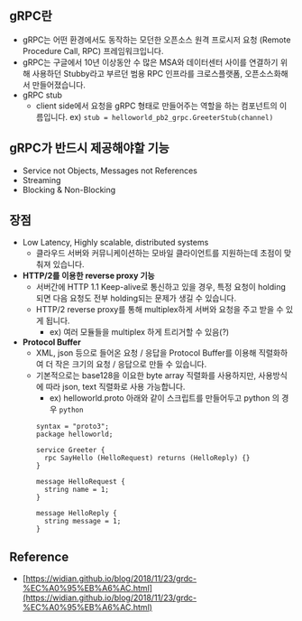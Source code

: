 ## gRPC란
* gRPC는 어떤 환경에서도 동작하는 모던한 오픈소스 원격 프로시저 요청 (Remote Procedure Call, RPC) 프레임워크입니다.
* gRPC는 구글에서 10년 이상동안 수 많은 MSA와 데이터센터 사이를 연결하기 위해 사용하던 Stubby라고 부르던 범용 RPC 인프라를 크로스플랫폼, 오픈소스화해서 만들어졌습니다.
* gRPC stub
	* client side에서 요청을 gRPC 형태로 만들어주는 역할을 하는 컴포넌트의 이름입니다.
	ex) `stub = helloworld_pb2_grpc.GreeterStub(channel)`

## gRPC가 반드시 제공해야할 기능
* Service not Objects, Messages not References
* Streaming
* Blocking & Non-Blocking

## 장점
* Low Latency, Highly scalable, distributed systems
	* 클라우드 서버와 커뮤니케이션하는 모바일 클라이언트를 지원하는데 초점이 맞춰져 있습니다.
* **HTTP/2를 이용한 reverse proxy 기능**
	* 서버간에 HTTP 1.1 Keep-alive로 통신하고 있을 경우, 특정 요청이 holding 되면 다음 요청도 전부 holding되는 문제가 생길 수 있습니다.
	* HTTP/2 reverse proxy를 통해 multiplex하게 서버와 요청을 주고 받을 수 있게 됩니다.
		* ex) 여러 모듈들을 multiplex 하게 트리거할 수 있음(?) 
* **Protocol Buffer**
	* XML, json 등으로 들어온 요청 / 응답을 Protocol Buffer를 이용해 직렬화하여 더 작은 크기의 요청 / 응답으로 만들 수 있습니다.
	* 기본적으로는 base128을 이요한 byte array 직렬화를 사용하지만, 사용방식에 따라 json, text 직렬화로 사용 가능합니다.
		* ex) helloworld.proto 아래와 같이 스크립트를 만들어두고 python 의 경우 
		`python `
		``` 
		syntax = "proto3";
		package helloworld;
		
		service Greeter {
		  rpc SayHello (HelloRequest) returns (HelloReply) {}
		}

		message HelloRequest {
		  string name = 1;
		}

		message HelloReply {
		  string message = 1;
		}
		 ```

## Reference 
* [https://widian.github.io/blog/2018/11/23/grdc-%EC%A0%95%EB%A6%AC.html](https://widian.github.io/blog/2018/11/23/grdc-%EC%A0%95%EB%A6%AC.html)
<!--stackedit_data:
eyJoaXN0b3J5IjpbLTExODMxNjcxMDldfQ==
-->